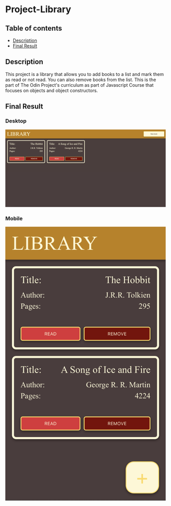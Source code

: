 # Project-Library

## Table of contents
* [Description](#description)
* [Final Result](#final-result)



## Description
This project is a library that allows you to add books to a list and mark them as read or not read. You can also remove books from the list. This is the part of The Odin Project's curriculum as part of Javascript Course that focuses on objects and object constructors. 

## Final Result
### Desktop
![Desktop](./Result-desktop.png)
### Mobile
![Mobile](./Result-mobile.png)